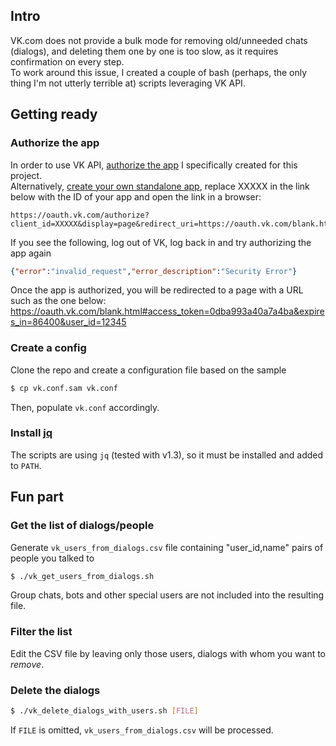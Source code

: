 ## Intro
VK.com does not provide a bulk mode for removing old/unneeded chats (dialogs), and deleting them one by one is too slow, as it requires confirmation on every step.  
To work around this issue, I created a couple of bash (perhaps, the only thing I'm not utterly terrible at) scripts leveraging VK API.

## Getting ready
### Authorize the app

In order to use VK API, [authorize the app](https://oauth.vk.com/authorize?client_id=6487379&display=page&redirect_uri=https://oauth.vk.com/blank.html&scope=messages&response_type=token&v=5.76) I specifically created for this project.  
Alternatively, [create your own standalone app](https://vk.com/editapp?act=create), replace XXXXX in the link below with the ID of your app and open the link in a browser:
```
https://oauth.vk.com/authorize?client_id=XXXXX&display=page&redirect_uri=https://oauth.vk.com/blank.html&scope=messages&response_type=token&v=5.76
```

If you see the following, log out of VK, log back in and try authorizing the app again
```json
{"error":"invalid_request","error_description":"Security Error"}
```

Once the app is authorized, you will be redirected to a page with a URL such as the one below:
https://oauth.vk.com/blank.html#access_token=0dba993a40a7a4ba&expires_in=86400&user_id=12345

### Create a config

Clone the repo and create a configuration file based on the sample
```bash
$ cp vk.conf.sam vk.conf
```
Then, populate `vk.conf` accordingly.

### Install [jq](https://stedolan.github.io/jq/)
The scripts are using `jq` (tested with v1.3), so it must be installed and added to `PATH`.

## Fun part

### Get the list of dialogs/people

Generate `vk_users_from_dialogs.csv` file containing "user_id,name" pairs of people you talked to
```bash
$ ./vk_get_users_from_dialogs.sh
```
Group chats, bots and other special users are not included into the resulting file.

### Filter the list

Edit the CSV file by leaving only those users, dialogs with whom you want to _remove_.

### Delete the dialogs

```bash
$ ./vk_delete_dialogs_with_users.sh [FILE]
```
If `FILE` is omitted, `vk_users_from_dialogs.csv` will be processed.
